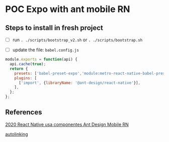 # POC Expo with ant mobile RN

## Steps to install in fresh project

- [ ] run `. ./scripts/bootstrap_v2.sh`  or `. ./scripts/bootstrap.sh`

- [ ] update the file: `babel.config.js`

```javascript
module.exports = function(api) {
  api.cache(true);
  return {
    presets: ['babel-preset-expo','module:metro-react-native-babel-preset'],
    plugins: [
      ['import', {libraryName: '@ant-design/react-native'}],
    ],
  };
};
```

## References

[2020 React Native usa componentes Ant Design Mobile RN](https://blog.csdn.net/lxyoucan/article/details/108334465)

[autolinking](https://github.com/react-native-community/cli/blob/master/docs/autolinking.md)
